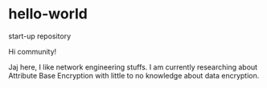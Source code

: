 # hello-world
start-up repository


Hi community!

Jaj here, I like network engineering stuffs.
I am currently researching about Attribute Base Encryption with little to no knowledge about data encryption.
